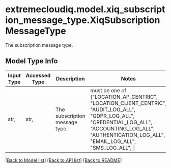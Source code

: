 # extremecloudiq.model.xiq_subscription_message_type.XiqSubscriptionMessageType

The subscription message type.

## Model Type Info
Input Type | Accessed Type | Description | Notes
------------ | ------------- | ------------- | -------------
str,  | str,  | The subscription message type. | must be one of ["LOCATION_AP_CENTRIC", "LOCATION_CLIENT_CENTRIC", "AUDIT_LOG_ALL", "GDPR_LOG_ALL", "CREDENTIAL_LOG_ALL", "ACCOUNTING_LOG_ALL", "AUTHENTICATION_LOG_ALL", "EMAIL_LOG_ALL", "SMS_LOG_ALL", ] 

[[Back to Model list]](../../README.md#documentation-for-models) [[Back to API list]](../../README.md#documentation-for-api-endpoints) [[Back to README]](../../README.md)

